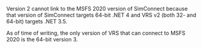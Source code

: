 Version 2 cannot link to the MSFS 2020 version of SimConnect because that version
of SimConnect targets 64-bit .NET 4 and VRS v2 (both 32- and 64-bit) targets .NET 3.5.

As of time of writing, the only version of VRS that can connect to MSFS 2020 is
the 64-bit version 3.